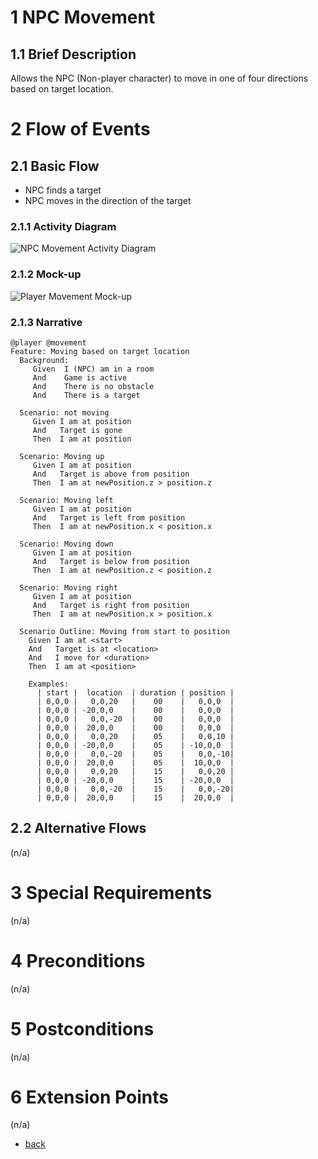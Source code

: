 # 1 NPC Movement

## 1.1 Brief Description
Allows the NPC (Non-player character) to move in one of four directions based on target location.

# 2 Flow of Events
## 2.1 Basic Flow
- NPC finds a target
- NPC moves in the direction of the target

### 2.1.1 Activity Diagram
![NPC Movement Activity Diagram](https://albgei.github.io/gamedevs/UCs/UC3%20Activity%20Diagram.png)

### 2.1.2 Mock-up
![Player Movement Mock-up](https://albgei.github.io/gamedevs/UCs/UC3%20Mark-up.jpg)

### 2.1.3 Narrative
```gherkin
@player @movement
Feature: Moving based on target location
  Background:
     Given  I (NPC) am in a room
     And    Game is active
     And    There is no obstacle
     And    There is a target

  Scenario: not moving
     Given I am at position
     And   Target is gone
     Then  I am at position

  Scenario: Moving up
     Given I am at position
     And   Target is above from position
     Then  I am at newPosition.z > position.z

  Scenario: Moving left
     Given I am at position
     And   Target is left from position
     Then  I am at newPosition.x < position.x

  Scenario: Moving down
     Given I am at position
     And   Target is below from position
     Then  I am at newPosition.z < position.z

  Scenario: Moving right
     Given I am at position
     And   Target is right from position
     Then  I am at newPosition.x > position.x

  Scenario Outline: Moving from start to position
    Given I am at <start>
    And   Target is at <location>
    And   I move for <duration>
    Then  I am at <position>

    Examples: 
      | start |  location  | duration | position |
      | 0,0,0 |   0,0,20   |    00    |   0,0,0  |
      | 0,0,0 | -20,0,0    |    00    |   0,0,0  |
      | 0,0,0 |   0,0,-20  |    00    |   0,0,0  |
      | 0,0,0 |  20,0,0    |    00    |   0,0,0  |
      | 0,0,0 |   0,0,20   |    05    |   0,0,10 |
      | 0,0,0 | -20,0,0    |    05    | -10,0,0  |
      | 0,0,0 |   0,0,-20  |    05    |   0,0,-10|
      | 0,0,0 |  20,0,0    |    05    |  10,0,0  |
      | 0,0,0 |   0,0,20   |    15    |   0,0,20 |
      | 0,0,0 | -20,0,0    |    15    | -20,0,0  |
      | 0,0,0 |   0,0,-20  |    15    |   0,0,-20|
      | 0,0,0 |  20,0,0    |    15    |  20,0,0  |
```

## 2.2 Alternative Flows
(n/a)

# 3 Special Requirements
(n/a)

# 4 Preconditions
(n/a)

# 5 Postconditions
(n/a)
 
# 6 Extension Points
(n/a)

- [back](https://albgei.github.io/gamedevs/blog-2021-10-28)




<script src="https://utteranc.es/client.js"
        repo="albgei/gamedevs"
        issue-term="pathname"
        label="commentary_"
        theme="github-dark"
        crossorigin="anonymous"
        async>
